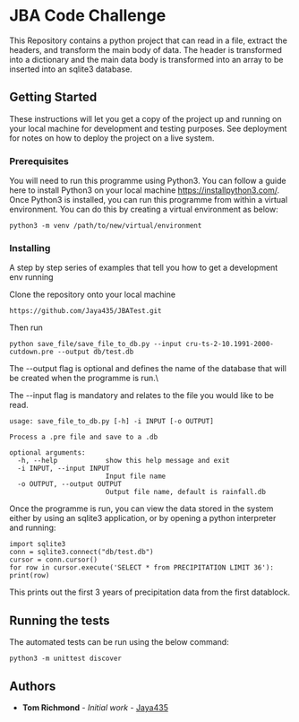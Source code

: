 # JBA Code Challenge

This Repository contains a python project that can read in a file, extract the headers, and transform the main body of data. The header is transformed into a dictionary and the main data body is transformed into an array to be inserted into an sqlite3 database.

## Getting Started

These instructions will let you get a copy of the project up and running on your local machine for development and testing purposes. See deployment for notes on how to deploy the project on a live system.

### Prerequisites

You will need to run this programme using Python3. You can follow a guide here to install Python3 on your local machine https://installpython3.com/. Once Python3 is installed, you can run this programme from within a virtual environment. You can do this by creating a virtual environment as below:

```
python3 -m venv /path/to/new/virtual/environment
```

### Installing

A step by step series of examples that tell you how to get a development env running

Clone the repository onto your local machine
```
https://github.com/Jaya435/JBATest.git
```
Then run
```
python save_file/save_file_to_db.py --input cru-ts-2-10.1991-2000-cutdown.pre --output db/test.db
```
The --output flag is optional and defines the name of the database that will be created when the programme is run.\

The --input flag is mandatory and relates to the file you would like to be read.

```
usage: save_file_to_db.py [-h] -i INPUT [-o OUTPUT]

Process a .pre file and save to a .db

optional arguments:
  -h, --help            show this help message and exit
  -i INPUT, --input INPUT
                        Input file name
  -o OUTPUT, --output OUTPUT
                        Output file name, default is rainfall.db
```

Once the programme is run, you can view the data stored in the system either by using an sqlite3 application, or by opening a python interpreter and running:
```
import sqlite3
conn = sqlite3.connect("db/test.db")
cursor = conn.cursor()
for row in cursor.execute('SELECT * from PRECIPITATION LIMIT 36'): print(row)
```
This prints out the first 3 years of precipitation data from the first datablock.

## Running the tests

The automated tests can be run using the below command:
```
python3 -m unittest discover
```

## Authors

* **Tom Richmond** - *Initial work* - [Jaya435](https://github.com/Jaya435/)
